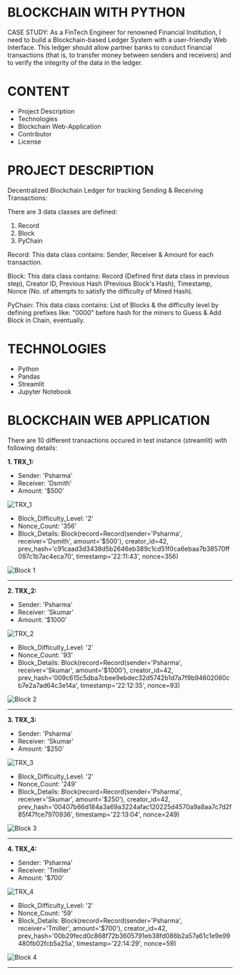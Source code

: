 # BLOCKCHAIN WITH PYTHON

CASE STUDY: As a FinTech Engineer for renowned Financial Institution, I need to build a Blockchain-based Ledger System with a user-friendly Web Interface. This ledger should allow partner banks to conduct financial transactions (that is, to transfer money between senders and receivers) and to verify the integrity of the data in the ledger.

# CONTENT
- Project Description
- Technologies
- Blockchain Web-Application
- Contributor
- License

# PROJECT DESCRIPTION
Decentralized Blockchain Ledger for tracking Sending & Receiving Transactions:

There are 3 data classes are defined:
1. Record
2. Block
3. PyChain

Record: This data class contains: Sender, Receiver & Amount for each transaction.

Block: This data class contains: Record (Defined first data class in previous step), Creator ID, Previous Hash (Previous Block's Hash), Timestamp, Nonce (No. of attempts to satisfy the difficulty of Mined Hash).

PyChain: This data class contains: List of Blocks & the difficulty level by defining prefixes like: "0000" before hash for the miners to Guess & Add Block in Chain, eventually. 

# TECHNOLOGIES
- Python
- Pandas
- Streamlit
- Jupyter Notebook

# BLOCKCHAIN WEB APPLICATION
There are 10 different transactions occured in test instance (streamlit) with following details:

**1. TRX_1:** 
- Sender: 'Psharma'
- Receiver: 'Dsmith'
- Amount: '$500'

![TRX_1](https://user-images.githubusercontent.com/86034323/139603967-b8e48013-76ea-4523-aefe-d134b6df8408.png)

- Block_Difficulty_Level: '2'
- Nonce_Count: '356'
- Block_Details: Block(record=Record(sender='Psharma', receiver='Dsmith', amount='$500'), creator_id=42, prev_hash='c91caad3d3438d5b2646eb389c1cd51f0ca6ebaa7b38570ff097c1b7ac4eca70', timestamp='22:11:43', nonce=356)


![Block 1](https://user-images.githubusercontent.com/86034323/139603978-0959fd44-bca2-4f4b-b6ee-f98e81ea260b.png)

-----------------------------------------------------------------------------------------------------------------------------------------------------------------------------

**2. TRX_2:** 
- Sender: 'Psharma'
- Receiver: 'Skumar'
- Amount: '$1000'

![TRX_2](https://user-images.githubusercontent.com/86034323/139604185-0ee439a1-57d2-4ec0-8d3f-70f4d35bf8f3.png)


- Block_Difficulty_Level: '2'
- Nonce_Count: '93'
- Block_Details: Block(record=Record(sender='Psharma', receiver='Skumar', amount='$1000'), creator_id=42, prev_hash='009c615c5dba7cbee9ebdec32d5742b1d7a7f9b94602060cb7e2a7ad64c3e14a', timestamp='22:12:35', nonce=93)


![Block 2](https://user-images.githubusercontent.com/86034323/139604191-9cad1c0d-605f-444c-8576-d029cb38a71a.png)

------------------------------------------------------------------------------------------------------------------------------------------------------------------------------

**3. TRX_3:** 
- Sender: 'Psharma'
- Receiver: 'Skumar'
- Amount: '$250'

![TRX_3](https://user-images.githubusercontent.com/86034323/139604261-47846031-9333-4a73-8c5a-131d1cd37b3a.png)


- Block_Difficulty_Level: '2'
- Nonce_Count: '249'
- Block_Details: Block(record=Record(sender='Psharma', receiver='Skumar', amount='$250'), creator_id=42, prev_hash='00407b66d184a3a69a3224afac120225d4570a9a8aa7c7d2f85f47fce7970936', timestamp='22:13:04', nonce=249)


![Block 3](https://user-images.githubusercontent.com/86034323/139604270-caf8501d-30c4-465e-abaf-941da3be5cb3.png)

------------------------------------------------------------------------------------------------------------------------------------------------------------------------------

**4. TRX_4:** 
- Sender: 'Psharma'
- Receiver: 'Tmiller'
- Amount: '$700'

![TRX_4](https://user-images.githubusercontent.com/86034323/139604402-0cbde8ff-682d-488c-875e-93d261428a5e.png)


- Block_Difficulty_Level: '2'
- Nonce_Count: '59'
- Block_Details: Block(record=Record(sender='Psharma', receiver='Tmiller', amount='$700'), creator_id=42, prev_hash='00b29fecd0c868f72b3605791eb38fd086b2a57a61c1e9e99480fb02fcb5a25a', timestamp='22:14:29', nonce=59)


![Block 4](https://user-images.githubusercontent.com/86034323/139604412-b5d07a56-dbe9-41da-8fe9-4412cc8b9591.png)

--------------------------------------------------------------------------------------------------------------------------------------------------------------------------------
